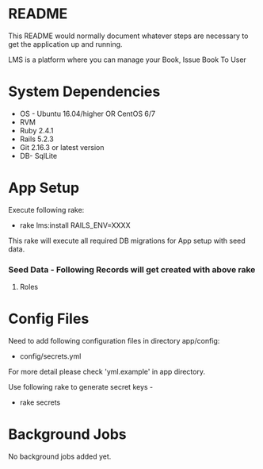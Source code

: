 # README

This README would normally document whatever steps are necessary to get the
application up and running.

LMS is a platform where you can manage your Book, Issue Book To User
# System Dependencies

* OS - Ubuntu 16.04/higher OR CentOS 6/7
* RVM
* Ruby 2.4.1
* Rails 5.2.3
* Git 2.16.3 or latest version
* DB- SqlLite

# App Setup

Execute following rake:
* rake lms:install RAILS_ENV=XXXX

This rake will execute all required DB migrations for App setup with seed data.
### Seed Data - Following Records will get created with above rake
1. Roles

# Config Files
Need to add following configuration files in directory app/config:
* config/secrets.yml

For more detail please check 'yml.example' in app directory.

Use following rake to generate secret keys -
* rake secrets

# Background Jobs

No background jobs added yet.

